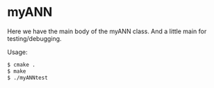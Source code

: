 # myANN
Here we have the main body of the myANN class. And a little main for testing/debugging.

Usage:
```sh
$ cmake .
$ make
$ ./myANNtest
```

